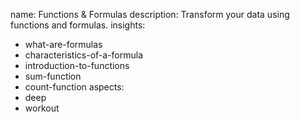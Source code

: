 name: Functions & Formulas
description: Transform your data using functions and formulas.
insights:
  - what-are-formulas
  - characteristics-of-a-formula
  - introduction-to-functions
  - sum-function
  - count-function
aspects:
  - deep
  - workout
